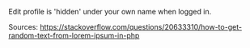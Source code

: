 Edit profile is 'hidden' under your own name when logged in.

Sources:
https://stackoverflow.com/questions/20633310/how-to-get-random-text-from-lorem-ipsum-in-php